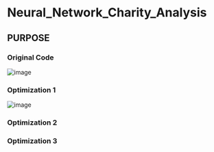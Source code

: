 # Neural_Network_Charity_Analysis

## **PURPOSE**


### Original Code

![image](https://user-images.githubusercontent.com/79073778/131237079-ba9c6e76-870e-4286-bafb-2f3f8e41ebc8.png)


### Optimization 1

![image](https://user-images.githubusercontent.com/79073778/131237186-64363984-e3fa-4745-98b7-e2ae5fbffa9e.png)


### Optimization  2



### Optimization 3

